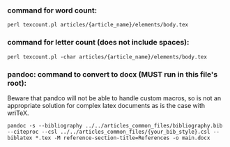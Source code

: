 ### command for word count:

```
perl texcount.pl articles/{article_name}/elements/body.tex
```

### command for letter count (does not include spaces):

```
perl texcount.pl -char articles/{article_name}/elements/body.tex
```

### pandoc: command to convert to docx (MUST run in this file's root):

Beware that pandco will not be able to handle custom macros, so is not an appropriate solution for complex latex documents as is the case with wriTeX.

```
pandoc -s --bibliography ../../articles_common_files/bibliography.bib --citeproc --csl ../../articles_common_files/{your_bib_style}.csl --biblatex *.tex -M reference-section-title=References -o main.docx
```
